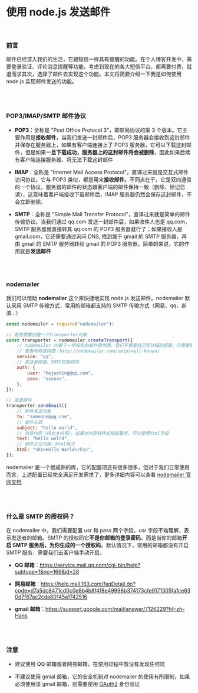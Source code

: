 # 使用 node.js 发送邮件

</br>

### 前言

邮件已经深入我们的生活，它跟短信一样具有提醒的功能。在个人博客开发中，需要登录验证、评论消息提醒等功能，考虑到现在的各大短信平台，都需要付费，就退而求其次，选择了邮件去实现这个功能。本文将简要介绍一下我是如何使用 node.js 实现邮件发送的功能。

</br>
</br>

### POP3/IMAP/SMTP 邮件协议

-   **POP3**：全称是 "Post Office Protocol 3"，即邮局协议的第 3 个版本。它主要作用是**接收邮件**，当我们发送一封邮件后，POP3 服务器会接收到这封邮件并保存在服务器上，如果有客户端连接上了 POP3 服务器，它可以下载这封邮件，但是如果**一旦下载成功，服务器上的这封邮件将会被删除**，因此如果后续有客户端连接服务器，将无法下载这封邮件

-   **IMAP**：全称是 "Internet Mail Access Protocol"，直译过来就是交互式邮件访问协议。它与 POP3 类似，都是用来**接收邮件**。不同点在于，它是双向通信的一个协议，服务器的邮件的状态跟客户端的邮件保持一致（删除、标记已读），这意味着客户端接收下载邮件后，IMAP 服务器仍然会保存这封邮件，不会立即删除。

-   **SMTP**：全称是 "Simple Mail Transfer Protocol"，直译过来就是简单的邮件传输协议。当我们通过 qq.com 发送一封邮件后，如果收件人也是 qq.com，SMTP 服务器就直接转其 qq.com 的 POP3 服务器就行了；如果接收人是 gmail.com，它还需要通过询问 DNS, 找到属于 gmail 的 SMTP 服务器，再由 gmail 的 SMTP 服务器转给 gmail 的 POP3 服务器。简单的来说，它的作用就是**发送邮件**

</br>
</br>

### nodemailer

我们可以借助 **nodemailer** 这个库快捷地实现 node.js 发送邮件。nodemailer 默认采用 SMTP 传输方式，常用的邮箱都支持的 SMTP 传输方式（网易、qq、新浪...）

```javascript
const nodemailer = require("nodemailer");

// 首先需要创建一个transporter对象
const transporter = nodemailer.createTransport({
    // nodemailer 内置了一些知名的邮件提供商，我们不需要自己写详细的配置，只需要配置提供商名称就足够了
    // 查看所有提供商：http://nodemailer.com/smtp/well-known/
    service: "qq",
    // 发送者邮箱、SMTP的授权码
    auth: {
        user: "hejueting@qq.com",
        pass: "xxxxxx",
    },
});

// 发送邮件
transporter.sendEmail({
    // 邮件发送对象
    to: "someone@qq.com",
    // 邮件主题
    subject: "hello world",
    // 消息内容（纯文本内容），如果对内容有样式排版要求，可以使用html字段
    text: "hello wolrd",
    // 邮件正文内容，html格式
    html: "<h1>Hello World</h1>",
});
```

nodemailer 是一个很成熟的库，它的配置项还有很多很多，但对于我们日常使用而言，上述配置已经完全满足开发需求了，更多详细内容可以查看 [nodemailer 官网文档](https://nodemailer.com/)

</br>
</br>

### 什么是 SMTP 的授权码？

在 nodemailer 中，我们需要配置 usr 和 pass 两个字段，usr 字段不难理解，表示发送者的邮箱。SMTP 的授权码它**不是你邮箱的登录密码**，而是当你的邮箱**开启 SMTP 服务后，为你生成的一个授权码**。默认情况下，常用的邮箱都没有开启 SMTP 服务，需要我们去客户端手动开启。

-   **QQ 邮箱**：https://service.mail.qq.com/cgi-bin/help?subtype=1&no=166&id=28

-   **网易邮箱**：https://help.mail.163.com/faqDetail.do?code=d7a5dc8471cd0c0e8b4b8f4f8e49998b374173cfe9171305fa1ce630d7f67ac2cda80145a1742516

-   **gmail 邮箱**：https://support.google.com/mail/answer/7126229?hl=zh-Hans

</br>
</br>

### 注意

-   建议使用 QQ 邮箱或者网易邮箱，在使用过程中暂没有发现任何坑

-   不建议使用 gmial 邮箱，它的安全机制对 nodemailer 的使用有所限制，如果必须使用该 gmail 邮箱，则需要使用 [OAuth2](http://nodemailer.com/smtp/oauth2/) 身份验证

</br>
</br>
